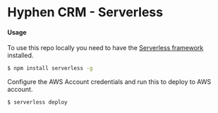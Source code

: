 # Hyphen CRM - Serverless

#### Usage

To use this repo locally you need to have the [Serverless framework](https://serverless.com) installed.

``` bash
$ npm install serverless -g
```

Configure the AWS Account credentials and run this to deploy to AWS account.

``` bash
$ serverless deploy
```

